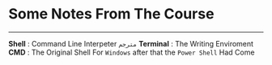 # Some Notes From The Course
***

**Shell** : Command Line Interpeter `مترجم`
**Terminal** : The Writing Enviroment
**CMD** : The Original Shell For `Windows` after that the `Power Shell` Had Come 

